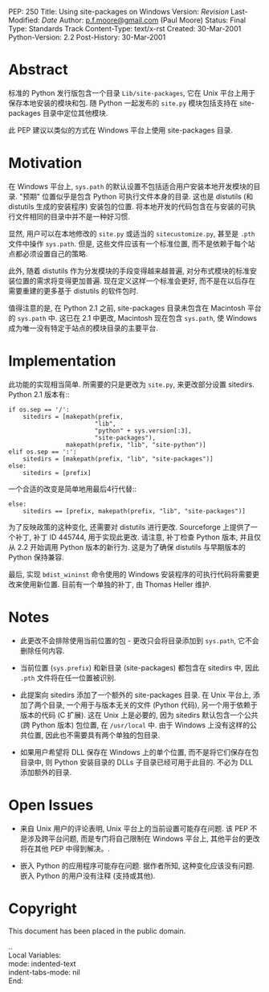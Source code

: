 
PEP: 250
Title: Using site-packages on Windows
Version: $Revision$
Last-Modified: $Date$
Author: p.f.moore@gmail.com (Paul Moore)
Status: Final
Type: Standards Track
Content-Type: text/x-rst
Created: 30-Mar-2001
Python-Version: 2.2
Post-History: 30-Mar-2001


Abstract
========

标准的 Python 发行版包含一个目录 ``Lib/site-packages``,
它在 Unix 平台上用于保存本地安装的模块和包.
随 Python 一起发布的 ``site.py`` 模块包括支持在 site-packages 目录中定位其他模块.

此 PEP 建议以类似的方式在 Windows 平台上使用 site-packages 目录.


Motivation
==========

在 Windows 平台上, ``sys.path`` 的默认设置不包括适合用户安装本地开发模块的目录.
"预期" 位置似乎是包含 Python 可执行文件本身的目录.
这也是 distutils (和 distutils 生成的安装程序) 安装包的位置.
将本地开发的代码包含在与安装的可执行文件相同的目录中并不是一种好习惯.

显然, 用户可以在本地修改的 ``site.py`` 或适当的 ``sitecustomize.py``,
甚至是 ``.pth`` 文件中操作 ``sys.path``. 但是, 这些文件应该有一个标准位置,
而不是依赖于每个站点都必须设置自己的策略.

此外, 随着 distutils 作为分发模块的手段变得越来越普遍,
对分布式模块的标准安装位置的需求将变得更加普遍.
现在定义这样一个标准会更好, 而不是在以后存在需要重建的更多基于 distutils 的软件包时.

值得注意的是, 在 Python 2.1 之前, site-packages 目录未包含在 Macintosh 平台的 ``sys.path`` 中.
这已在 2.1 中更改, Macintosh 现在包含 ``sys.path``, 使 Windows 成为唯一没有特定于站点的模块目录的主要平台.


Implementation
==============

此功能的实现相当简单. 所需要的只是更改为 ``site.py``,
来更改部分设置 sitedirs. Python 2.1 版本有::

    if os.sep == '/':
        sitedirs = [makepath(prefix,
                            "lib",
                            "python" + sys.version[:3],
                            "site-packages"),
                    makepath(prefix, "lib", "site-python")]
    elif os.sep == ':':
        sitedirs = [makepath(prefix, "lib", "site-packages")]
    else:
        sitedirs = [prefix]

一个合适的改变是简单地用最后4行代替::

    else:
        sitedirs == [prefix, makepath(prefix, "lib", "site-packages")]

为了反映政策的这种变化, 还需要对 distutils 进行更改. Sourceforge 上提供了一个补丁,
补丁 ID 445744, 用于实现此更改. 请注意, 补丁检查 Python 版本,
并且仅从 2.2 开始调用 Python 版本的新行为. 这是为了确保 distutils 与早期版本的 Python 保持兼容.

最后, 实现 ``bdist_wininst`` 命令使用的 Windows 安装程序的可执行代码将需要更改来使用新位置.
目前有一个单独的补丁, 由 Thomas Heller 维护.


Notes
=====

- 此更改不会排除使用当前位置的包 - 更改只会将目录添加到 ``sys.path``, 它不会删除任何内容.

- 当前位置 (``sys.prefix``) 和新目录 (site-packages) 都包含在 sitedirs 中,
   因此 ``.pth`` 文件将在任一位置被识别.

- 此提案向 sitedirs 添加了一个额外的 site-packages 目录. 在 Unix 平台上,
  添加了两个目录, 一个用于与版本无关的文件 (Python 代码),
  另一个用于依赖于版本的代码 (C 扩展). 这在 Unix 上是必要的,
  因为 sitedirs 默认包含一个公共 (跨 Python 版本) 包位置, 在 ``/usr/local`` 中.
  由于 Windows 上没有这样的公共位置, 因此也不需要具有两个单独的包目录.

- 如果用户希望将 DLL 保存在 Windows 上的单个位置, 而不是将它们保存在包目录中,
  则 Python 安装目录的 DLLs 子目录已经可用于此目的. 不必为 DLL 添加额外的目录.


Open Issues
===========

- 来自 Unix 用户的评论表明, Unix 平台上的当前设置可能存在问题.
  该 PEP 不是涉及跨平台问题, 而是专门将自己限制在 Windows 平台上,
  其他平台的更改将在其他 PEP 中得到解决。.

- 嵌入 Python 的应用程序可能存在问题. 据作者所知,
  这种变化应该没有问题. 嵌入 Python 的用户没有注释 (支持或其他).


Copyright
=========

This document has been placed in the public domain.



..  
  Local Variables:  
  mode: indented-text  
  indent-tabs-mode: nil  
  End:  
